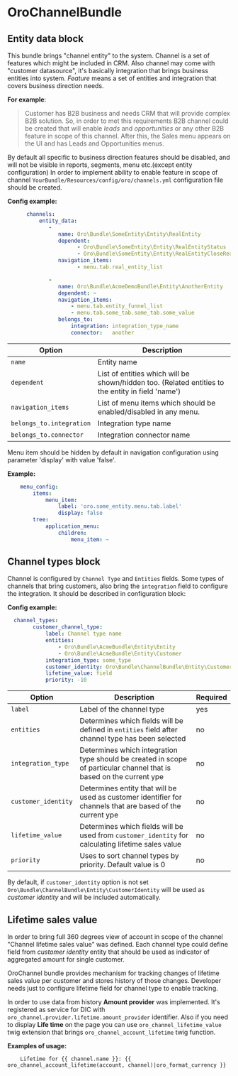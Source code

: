 OroChannelBundle
===================

Entity data block
-----------------

This bundle brings "channel entity" to the system. Channel is a set of features which might be included in CRM.
Also channel may come with "customer datasource", it's basically integration that brings business entities into system.
_Feature_ means a set of entities and integration that covers business direction needs.

**For example**:
>Customer has B2B business and needs CRM that will provide complex B2B solution. So, in order to met this
requirements B2B channel could be created that will enable _leads_ and _opportunities_ or any other B2B feature in scope of this channel.
After this, the Sales menu appears on the UI and has Leads and Opportunities menus.

By default all specific to business direction features should be disabled, and will not be visible in reports, segments, menu etc.(except entity configuration)
In order to implement ability to enable feature in scope of channel `YourBundle/Resources/config/oro/channels.yml` configuration file should be created.

**Config example:**
```yml
      channels:
          entity_data:
             -
                name: Oro\Bundle\SomeEntity\Entity\RealEntity                # Entity FQCN
                dependent:                                                      # Service entities that dependent on availability of main entity
                      - Oro\Bundle\SomeEntity\Entity\RealEntityStatus
                      - Oro\Bundle\SomeEntity\Entity\RealEntityCloseReason
                navigation_items:                                               # Navigation items that responsible for entity visibility
                      - menu.tab.real_entity_list

             -
                name: Oro\Bundle\AcmeDemoBundle\Entity\AnotherEntity
                dependent: ~
                navigation_items:
                    - menu.tab.entity_funnel_list
                    - menu.tab.some_tab.some_tab.some_value
                belongs_to:
                    integration: integration_type_name                   # If entity belongs to integration, correspondent node should be set
                    connector:   another                                 # connector name
```


| Option                   | Description                                                                                       |
|--------------------------|---------------------------------------------------------------------------------------------------|
| `name`                   | Entity name                                                                                       |
| `dependent`              | List of entities which will be shown/hidden too. (Related entities to the entity in field 'name') |
| `navigation_items`       | List of menu items which should be enabled/disabled in any menu.                                  |
| `belongs_to.integration` | Integration type name                                                                             |
| `belongs_to.connector`   | Integration connector name                                                                        |

Menu item should be hidden by default in navigation configuration using parameter 'display' with value 'false'.

**Example:**
```yml
    menu_config:
        items:
            menu_item:
                label: 'oro.some_entity.menu.tab.label'
                display: false
        tree:
            application_menu:
                children:
                    menu_item: ~
```

Channel types block
-------------------

Channel is configured by `Channel Type` and `Entities` fields. Some types of channels that bring customers,
also bring the `integration` field to configure the integration. It should be described in configuration block:

**Config example:**
```yml
  channel_types:
        customer_channel_type:
            label: Channel type name
            entities:
                - Oro\Bundle\AcmeBundle\Entity\Entity
                - Oro\Bundle\AcmeBundle\Entity\Customer
            integration_type: some_type
            customer_identity: Oro\Bundle\ChannelBundle\Entity\CustomerIdentity
            lifetime_value: field
            priority: -10
```

| Option              | Description                                                                                                         | Required |
|---------------------|---------------------------------------------------------------------------------------------------------------------|----------|
| `label`             | Label of the channel type                                                                                           | yes      |
| `entities`          | Determines which fields will be defined in `entities` field after channel type has been selected                    | no       |
| `integration_type`  | Determines which integration type should be created in scope of particular channel that is based on the current ype | no       |
| `customer_identity` | Determines entity that will be used as customer identifier for channels that are based of the current ype           | no       |
| `lifetime_value`    | Determines which fields will be used from `customer_identity` for calculating lifetime sales value                  | no       |
| `priority`          | Uses to sort channel types by priority. Default value is 0                                                          | no       |


By default, if `customer_identity` option is not set `Oro\Bundle\ChannelBundle\Entity\CustomerIdentity` will be used as *customer identity* and
will be included automatically.

Lifetime sales value
--------------------

In order to bring full 360 degrees view of account in scope of the channel "Channel lifetime sales value" was defined.
Each channel type could define field from _customer identity_ entity that should be used as indicator of aggregated
amount for single customer.

OroChannel bundle provides mechanism for tracking changes of lifetime sales value per customer and stores history of those changes.
Developer needs just to configure lifetime field for channel type to enable tracking.

In order to use data from history **Amount provider** was implemented. It's registered as service for DIC with `oro_channel.provider.lifetime.amount_provider` identifier.
Also if you need to display **Life time** on the page you can use `oro_channel_lifetime_value` twig extension that brings `oro_channel_account_lifetime` twig function.

**Examples of usage:**
```twig
    Lifetime for {{ channel.name }}: {{ oro_channel_account_lifetime(account, channel)|oro_format_currency }}
```

